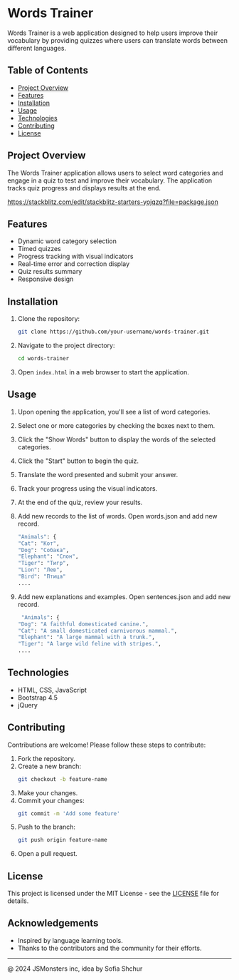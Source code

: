 # Words Trainer

Words Trainer is a web application designed to help users improve their vocabulary by providing quizzes where users can translate words between different languages.

## Table of Contents

- [Project Overview](#project-overview)
- [Features](#features)
- [Installation](#installation)
- [Usage](#usage)
- [Technologies](#technologies)
- [Contributing](#contributing)
- [License](#license)

## Project Overview

The Words Trainer application allows users to select word categories and engage in a quiz to test and improve their vocabulary. The application tracks quiz progress and displays results at the end.

https://stackblitz.com/edit/stackblitz-starters-yojqzq?file=package.json

## Features

- Dynamic word category selection
- Timed quizzes
- Progress tracking with visual indicators
- Real-time error and correction display
- Quiz results summary
- Responsive design

## Installation

1. Clone the repository:
    ```sh
    git clone https://github.com/your-username/words-trainer.git
    ```
2. Navigate to the project directory:
    ```sh
    cd words-trainer
    ```
3. Open `index.html` in a web browser to start the application.

## Usage

1. Upon opening the application, you'll see a list of word categories.
2. Select one or more categories by checking the boxes next to them.
3. Click the "Show Words" button to display the words of the selected categories.
4. Click the "Start" button to begin the quiz.
5. Translate the word presented and submit your answer.
6. Track your progress using the visual indicators.
7. At the end of the quiz, review your results.
8. Add new records to the list of words. Open words.json and add new record.

    ```sh
    "Animals": {
    "Cat": "Кот",
    "Dog": "Собака",
    "Elephant": "Слон",
    "Tiger": "Тигр",
    "Lion": "Лев",
    "Bird": "Птица"
   ....

    ```
9. Add new explanations and examples. Open sentences.json and add new record.

    ```sh
     "Animals": {
    "Dog": "A faithful domesticated canine.",
    "Cat": "A small domesticated carnivorous mammal.",
    "Elephant": "A large mammal with a trunk.",
    "Tiger": "A large wild feline with stripes.",
   ....
## Technologies

- HTML, CSS, JavaScript
- Bootstrap 4.5
- jQuery

## Contributing

Contributions are welcome! Please follow these steps to contribute:

1. Fork the repository.
2. Create a new branch:
    ```sh
    git checkout -b feature-name
    ```
3. Make your changes.
4. Commit your changes:
    ```sh
    git commit -m 'Add some feature'
    ```
5. Push to the branch:
    ```sh
    git push origin feature-name
    ```
6. Open a pull request.

## License

This project is licensed under the MIT License - see the [LICENSE](LICENSE) file for details.

## Acknowledgements

- Inspired by language learning tools.
- Thanks to the contributors and the community for their efforts.

---

@ 2024 JSMonsters inc, idea by Sofia Shchur